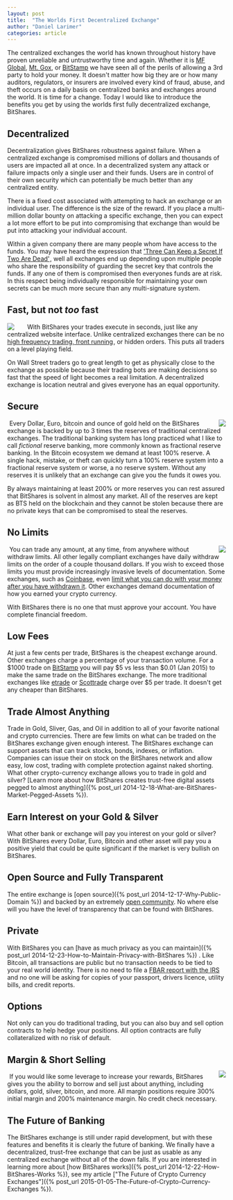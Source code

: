 ```yaml
---
layout: post
title:  "The Worlds First Decentralized Exchange"
author: "Daniel Larimer"
categories: article 
---
```

The centralized exchanges the world has known throughout history have proven unreliable and
untrustworthy time and again.  Whether it is [MF Global](http://www.forbes.com/sites/francinemckenna/2012/07/16/auditors-all-fall-down-pfgbest-and-mf-global-frauds-reveal-weak-watchdogs/), [Mt. Gox](http://www.wired.com/2014/03/bitcoin-exchange/), or [BitStamp](http://www.coindesk.com/bitstamp-claims-roughly-19000-btc-lost-hot-wallet-hack/) we have seen 
all of the perils of allowing a 3rd party to hold your money. It doesn't matter how
big they are or how many auditors, regulators, or insurers are involved every kind of fraud, 
abuse, and theft occurs on a daily basis on centralized banks and exchanges around the world.  It is time for a change. Today I would like to introduce the benefits you get by using the worlds first fully decentralized exchange, BitShares.

## Decentralized
Decentralization gives BitShares robustness against failure.  When a centralized exchange is
compromised millions of dollars and thousands of users are impacted all at once.  In a decentralized
system any attack or failure impacts only a single user and their funds.   Users are in control
of their own security which can potentially be much better than any centralized entity.

There is a fixed cost associated with attempting to hack an exchange or an individual user.  The difference
is the size of the reward.  If you place a multi-million dollar bounty on attacking a specific exchange,
then you can expect a lot more effort to be put into compromising that exchange than would be put into
attacking your individual account. 

Within a given company there are many people whom have access to the funds.   You may have heard the 
expression that <a href="http://www.amazon.com/gp/product/0818405147/ref=as_li_tl?ie=UTF8&camp=1789&creative=9325&creativeASIN=0818405147&linkCode=as2&tag=bytesblog-20&linkId=V77TRR4EGQNPGHBZ">'Three Can Keep a Secret If Two Are Dead'</a><img src="http://ir-na.amazon-adsystem.com/e/ir?t=bytesblog-20&l=as2&o=1&a=0818405147" width="1" height="1" border="0" alt="" style="border:none !important; margin:0px !important;" />, well all exchanges end up 
depending upon multiple people who share the responsibility of guarding the secret key that controls the funds.
If any one of them is compromised then everyones funds are at risk.  In this respect being individually responsible for maintaining your own secrets can be much more secure than any multi-signature system.   

## Fast, but not *too* fast  
<a href="http://www.amazon.com/gp/product/0692336907/ref=as_li_tl?ie=UTF8&camp=1789&creative=9325&creativeASIN=0692336907&linkCode=as2&tag=bytesblog-20&linkId=YQIEYFLMDGRYLXCU"><img style="float:left; margin-right:25px" border="0" src="http://ws-na.amazon-adsystem.com/widgets/q?_encoding=UTF8&ASIN=0692336907&Format=_SL250_&ID=AsinImage&MarketPlace=US&ServiceVersion=20070822&WS=1&tag=bytesblog-20" ></a><img src="http://ir-na.amazon-adsystem.com/e/ir?t=bytesblog-20&l=as2&o=1&a=0692336907" width="1" height="1" border="0" alt="" style="border:none !important; margin:0px !important;" />
With BitShares your trades execute in seconds, just like any centralized website interface.  Unlike centralized
exchanges there can be no <a href="http://www.amazon.com/gp/product/0692336907/ref=as_li_tl?ie=UTF8&camp=1789&creative=9325&creativeASIN=0692336907&linkCode=as2&tag=bytesblog-20&linkId=GUXSMMGYSBT6N3Q4">high frequency trading, front running</a><img src="http://ir-na.amazon-adsystem.com/e/ir?t=bytesblog-20&l=as2&o=1&a=0692336907" width="1" height="1" border="0" alt="" style="border:none !important; margin:0px !important;" />, or hidden orders.  This puts all traders on
a level playing field. 

On Wall Street traders go to great length to get as physically close to the exchange as possible because 
their trading bots are making decisions so fast that the speed of light becomes a real limitation. A
decentralized exchange is location neutral and gives everyone has an equal opportunity.

## Secure
<a href="http://www.amazon.com/gp/product/1933550287/ref=as_li_tl?ie=UTF8&camp=1789&creative=9325&creativeASIN=1933550287&linkCode=as2&tag=bytesblog-20&linkId=VR57AUJQOYH6E3NH"><img style="float:right;margin-left:25px" border="0" src="http://ws-na.amazon-adsystem.com/widgets/q?_encoding=UTF8&ASIN=1933550287&Format=_SL250_&ID=AsinImage&MarketPlace=US&ServiceVersion=20070822&WS=1&tag=bytesblog-20" ></a><img src="http://ir-na.amazon-adsystem.com/e/ir?t=bytesblog-20&l=as2&o=1&a=1933550287" width="1" height="1" border="0" alt="" style="border:none !important; margin:0px !important;" />
Every Dollar, Euro, bitcoin and ounce of gold held on the BitShares exchange is backed by up to 3 times the
reserves of traditional centralized exchanges.  The traditional banking system has long practiced what
I like to call *fictional* reserve banking, more commonly known as fractional reserve banking.  In the
Bitcoin ecosystem we demand at least 100% reserve. A single hack, mistake, or theft can quickly turn a
100% reserve system into a fractional reserve system or worse, a no reserve system.  Without any
reserves it is unlikely that an exchange can give you the funds it owes you.

By always maintaining at least 200% or more reserves you can rest assured that BitShares is
solvent in almost any market.  All of the reserves are kept as BTS held on the blockchain and they cannot
be stolen because there are no private keys that can be compromised to steal the reserves. 

## No Limits 
<a href="http://www.amazon.com/gp/product/1430261609/ref=as_li_tl?ie=UTF8&camp=1789&creative=9325&creativeASIN=1430261609&linkCode=as2&tag=bytesblog-20&linkId=5EZTBORIJVDZEVMS"><img style="float:right; margin-left: 25px" border="0" src="http://ws-na.amazon-adsystem.com/widgets/q?_encoding=UTF8&ASIN=1430261609&Format=_SL250_&ID=AsinImage&MarketPlace=US&ServiceVersion=20070822&WS=1&tag=bytesblog-20" ></a><img src="http://ir-na.amazon-adsystem.com/e/ir?t=bytesblog-20&l=as2&o=1&a=1430261609" width="1" height="1" border="0" alt="" style="border:none !important; margin:0px !important;" />
You can trade any amount, at any time, from anywhere without withdraw limits.  All other
legally compliant exchanges have daily withdraw limits on the order of a couple thousand dollars.  If you wish to
exceed those limits you must provide increasingly invasive levels of documentation.  Some exchanges, such as [Coinbase](http://coinbase.com),
even [limit what you can do with your money after you have withdrawn it](http://cointelegraph.com/news/112319/coinbase-case-demonstrate-the-pitfalls-of-regulatory-compliance).  Other exchanges demand documentation of
how you earned your crypto currency.  

With BitShares there is no one that must approve your account.  You have complete financial freedom.

## Low Fees 
At just a few cents per trade, BitShares is the cheapest exchange around.  Other exchanges charge a
percentage of your transaction volume.  For a $1000 trade on [BitStamp](https://bitstamp.net) you will pay $5 vs less than $0.01 (Jan 2015) to make the same trade on the BitShares exchange.   The more traditional exchanges like [etrade](https://etrade.com) or [Scottrade](https://scottrade.com) charge over $5 per
trade. It doesn't get any cheaper than BitShares.

## Trade Almost Anything
Trade in Gold, Sliver, Gas, and Oil in addition to all of your favorite national and crypto currencies.  There are
few limits on what can be traded on the BitShares exchange given enough interest.  The BitShares exchange can support
assets that can track stocks, bonds, indexes, or inflation.  Companies can issue their on stock on the BitShares network and allow easy, low cost, trading with complete protection against naked shorting.  What other crypto-currency exchange
allows you to trade in gold and silver?  [Learn more about how BitShares creates trust-free digital assets pegged to almost anything]({% post_url 2014-12-18-What-are-BitShares-Market-Pegged-Assets %}).

## Earn Interest on your Gold & Silver

What other bank or exchange will pay you interest on your gold or silver?  With BitShares every Dollar, Euro, Bitcoin and other asset will pay you a positive yield that could be quite significant if the market is very bullish on BitShares. 

## Open Source and Fully Transparent
The entire exchange is [open source]({% post_url 2014-12-17-Why-Public-Domain %}) and backed by an extremely [open community](https://bitsharestalk.org).  No where else will you have the level of transparency that can be found with BitShares.

## Private
With BitShares you can [have as much privacy as you can maintain]({% post_url 2014-12-23-How-to-Maintain-Privacy-with-BitShares %}) .  Like Bitcoin, all transactions are public but no transaction needs to be tied to your real world identity.  There is no need to file a [FBAR report with the IRS](http://www.irs.gov/Businesses/Small-Businesses-&-Self-Employed/Report-of-Foreign-Bank-and-Financial-Accounts-FBAR) and no one will be asking for copies of your passport, drivers licence, utility bills, and credit reports.   

## Options
Not only can you do traditional trading, but you can also buy and sell option contracts to help hedge your positions.   All option contracts are fully collateralized with no risk of default.  

## Margin &amp; Short Selling 
<a href="http://www.amazon.com/gp/product/0071759344/ref=as_li_tl?ie=UTF8&camp=1789&creative=9325&creativeASIN=0071759344&linkCode=as2&tag=bytesblog-20&linkId=V6KKPHIP5JXKJABW"><img style="float:right;margin-top:-5px;  margin-left:25px" border="0" src="http://ws-na.amazon-adsystem.com/widgets/q?_encoding=UTF8&ASIN=0071759344&Format=_SL160_&ID=AsinImage&MarketPlace=US&ServiceVersion=20070822&WS=1&tag=bytesblog-20" ></a><img src="http://ir-na.amazon-adsystem.com/e/ir?t=bytesblog-20&l=as2&o=1&a=0071759344" width="1" height="1" border="0" alt="" style="border:none !important; margin:0px !important;" />
If you would like some leverage to increase your rewards, BitShares gives you the ability to borrow and sell just about anything, including dollars, gold, silver, bitcoin, and more.   All margin positions require 300% initial margin and 200% maintenance margin.   No credit check necessary.

## The Future of Banking

The BitShares exchange is still under rapid development, but with these features and benefits it is clearly the future of banking.   We finally have a decentralized, trust-free exchange that can be just as usable as any centralized exchange without all of the down falls.  If you are interested in learning more about [how BitShares works]({% post_url 2014-12-22-How-BitShares-Works %}), see my article ["The Future of Crypto Currency Exchanges"]({% post_url 2015-01-05-The-Future-of-Crypto-Currency-Exchanges %}).




